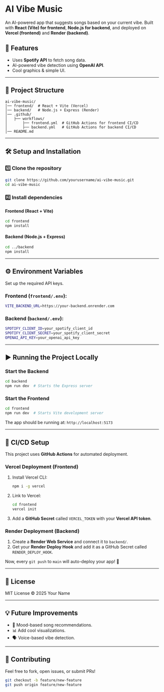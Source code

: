 # AI Vibe Music

An AI-powered app that suggests songs based on your current vibe. Built with **React (Vite) for frontend**, **Node.js for backend**, and deployed on **Vercel (frontend)** and **Render (backend)**.

## 🚀 Features
- Uses **Spotify API** to fetch song data.
- AI-powered vibe detection using **OpenAI API**.
- Cool graphics & simple UI.

---

## 📂 Project Structure
```
ai-vibe-music/
│── frontend/  # React + Vite (Vercel)
│── backend/   # Node.js + Express (Render)
│── .github/
│   ├── workflows/
│       ├── frontend.yml  # GitHub Actions for frontend CI/CD
│       ├── backend.yml   # GitHub Actions for backend CI/CD
│── README.md
```

---

## 🛠️ Setup and Installation

### 1️⃣ Clone the repository
```sh
git clone https://github.com/yourusername/ai-vibe-music.git
cd ai-vibe-music
```

### 2️⃣ Install dependencies
#### **Frontend** (React + Vite)
```sh
cd frontend
npm install
```
#### **Backend** (Node.js + Express)
```sh
cd ../backend
npm install
```

---

## ⚙️ Environment Variables
Set up the required API keys.

### **Frontend (`frontend/.env`):**
```sh
VITE_BACKEND_URL=https://your-backend.onrender.com
```

### **Backend (`backend/.env`):**
```sh
SPOTIFY_CLIENT_ID=your_spotify_client_id
SPOTIFY_CLIENT_SECRET=your_spotify_client_secret
OPENAI_API_KEY=your_openai_api_key
```

---

## ▶️ Running the Project Locally

### **Start the Backend**
```sh
cd backend
npm run dev  # Starts the Express server
```

### **Start the Frontend**
```sh
cd frontend
npm run dev  # Starts Vite development server
```

The app should be running at: `http://localhost:5173`

---

## 🔄 CI/CD Setup
This project uses **GitHub Actions** for automated deployment.

### **Vercel Deployment (Frontend)**
1. Install Vercel CLI:
   ```sh
   npm i -g vercel
   ```
2. Link to Vercel:
   ```sh
   cd frontend
   vercel init
   ```
3. Add a **GitHub Secret** called `VERCEL_TOKEN` with your **Vercel API token**.

### **Render Deployment (Backend)**
1. Create a **Render Web Service** and connect it to `backend/`.
2. Get your **Render Deploy Hook** and add it as a GitHub Secret called `RENDER_DEPLOY_HOOK`.

Now, every `git push` to `main` will auto-deploy your app! 🚀

---

## 📜 License
MIT License © 2025 Your Name

---

## 💡 Future Improvements
- 🎵 Mood-based song recommendations.
- 📊 Add cool visualizations.
- 🗣️ Voice-based vibe detection.

---

## 💬 Contributing
Feel free to fork, open issues, or submit PRs!

```sh
git checkout -b feature/new-feature
git push origin feature/new-feature
```

